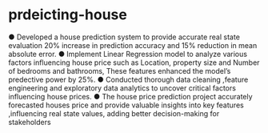 # prdeicting-house
● Developed a house prediction system to provide accurate real state evaluation 20% increase in prediction accuracy and 15% reduction in mean
absolute error.
● Implement Linear Regression model to analyze various factors influencing house price such as Location, property size and Number of
bedrooms and bathrooms, These features enhanced the model’s predective power by 25%.
● Conducted thorough data cleaning ,feature engineering and exploratory data analytics to uncover critical factors influencing house prices.
● The house price prediction project accurately forecasted houses price and provide valuable insights into key features ,influencing real state
values, adding better decision-making for stakeholders 
